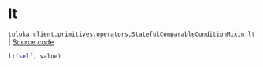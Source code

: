 # lt
`toloka.client.primitives.operators.StatefulComparableConditionMixin.lt` | [Source code](https://github.com/Toloka/toloka-kit/blob/v1.1.0.post1/src/client/primitives/operators.py#L185)

```python
lt(self, value)
```

